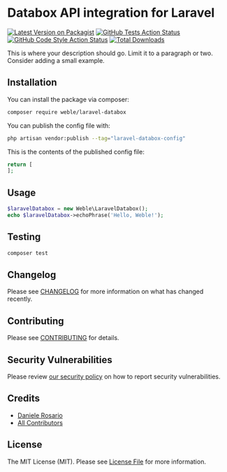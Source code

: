 # Databox API integration for Laravel

[![Latest Version on Packagist](https://img.shields.io/packagist/v/weble/laravel-databox.svg?style=flat-square)](https://packagist.org/packages/weble/laravel-databox)
[![GitHub Tests Action Status](https://img.shields.io/github/workflow/status/weble/laravel-databox/run-tests?label=tests)](https://github.com/weble/laravel-databox/actions?query=workflow%3Arun-tests+branch%3Amain)
[![GitHub Code Style Action Status](https://img.shields.io/github/workflow/status/weble/laravel-databox/Fix%20PHP%20code%20style%20issues?label=code%20style)](https://github.com/weble/laravel-databox/actions?query=workflow%3A"Fix+PHP+code+style+issues"+branch%3Amain)
[![Total Downloads](https://img.shields.io/packagist/dt/weble/laravel-databox.svg?style=flat-square)](https://packagist.org/packages/weble/laravel-databox)

This is where your description should go. Limit it to a paragraph or two. Consider adding a small example.


## Installation

You can install the package via composer:

```bash
composer require weble/laravel-databox
```

You can publish the config file with:

```bash
php artisan vendor:publish --tag="laravel-databox-config"
```

This is the contents of the published config file:

```php
return [
];
```

## Usage

```php
$laravelDatabox = new Weble\LaravelDatabox();
echo $laravelDatabox->echoPhrase('Hello, Weble!');
```

## Testing

```bash
composer test
```

## Changelog

Please see [CHANGELOG](CHANGELOG.md) for more information on what has changed recently.

## Contributing

Please see [CONTRIBUTING](CONTRIBUTING.md) for details.

## Security Vulnerabilities

Please review [our security policy](../../security/policy) on how to report security vulnerabilities.

## Credits

- [Daniele Rosario](https://github.com/Skullbock)
- [All Contributors](../../contributors)

## License

The MIT License (MIT). Please see [License File](LICENSE.md) for more information.
